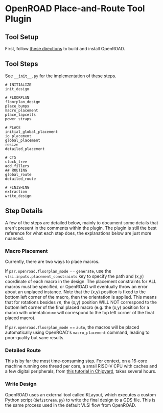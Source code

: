 OpenROAD Place-and-Route Tool Plugin
====================================


Tool Setup
----------

First, follow [these directions](https://github.com/The-OpenROAD-Project/OpenROAD#build) to build and install OpenROAD.



Tool Steps
----------

See ``__init__.py`` for the implementation of these steps.

    # INITIALIZE
    init_design
    
    # FLOORPLAN
    floorplan_design
    place_bumps
    macro_placement
    place_tapcells 
    power_straps 
   
    # PLACE
    initial_global_placement
    io_placement
    global_placement
    resize
    detailed_placement
    
    # CTS
    clock_tree
    add_fillers 
    ## ROUTING
    global_route
    detailed_route
    
    # FINISHING
    extraction
    write_design


Step Details
------------

A few of the steps are detailed below, mainly to document some details that aren't present in the comments within the plugin.
The plugin is still the best reference for what each step does, the explanations below are just more nuanced.


### Macro Placement

Currently, there are two ways to place macros.

If ``par.openroad.floorplan_mode`` == ``generate``, use the ``vlsi.inputs.placement_constraints`` key to specify the path and (x,y) coordinate of each macro in the design. The placement constraints for ALL macros must be specified, or OpenROAD will eventually throw an error about an unplaced instance.
Note that the (x,y) position is fixed to the bottom left corner of the macro, then the orientation is applied. This means that for rotations besides ``r0``, the (x,y) position WILL NOT correspond to the bottom left corner of the final placed macro (e.g. the (x,y) position for a macro with orientation ``mx`` will correspond to the top left corner of the final placed macro).

If ``par.openroad.floorplan_mode`` == ``auto``, the macros will be placed automatically using OpenROAD's ``macro_placement`` command, leading to poor-quality but sane results.


### Detailed Route

This is by far the most time-consuming step.
For context, on a 16-core machine running one thread per core, 
a small RISC-V CPU with caches and a few digital peripherals, from
[this tutorial in Chipyard](https://chipyard.readthedocs.io/en/stable/VLSI/Sky130-OpenROAD-Tutorial.html),
takes several hours.

### Write Design
OpenROAD uses an external tool called KLayout, which executes a custom Python script (``def2stream.py``)
to write the final design to a GDS file.
This is the same process used in the default VLSI flow from OpenROAD.

